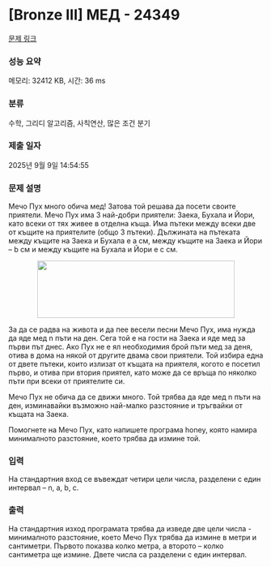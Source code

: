 # [Bronze III] МЕД - 24349 

[문제 링크](https://www.acmicpc.net/problem/24349) 

### 성능 요약

메모리: 32412 KB, 시간: 36 ms

### 분류

수학, 그리디 알고리즘, 사칙연산, 많은 조건 분기

### 제출 일자

2025년 9월 9일 14:54:55

### 문제 설명

<p>Мечо Пух много обича мед! Затова той решава да посети своите приятели. Мечо Пух има 3 най-добри приятели: Заека, Бухала и Йори, като всеки от тях живее в отделна къща. Има пътеки между всеки две от къщите на приятелите (общо 3 пътеки). Дължината на пътеката между къщите на Заека и Бухала е а см, между къщите на Заека и Йори – b см и между къщите на Бухала и Йори е c см.</p>

<p style="text-align: center;"><img alt="" src="https://upload.acmicpc.net/fc12c7d8-802e-4197-893c-d5526caeb772/-/preview/" style="width: 390px; height: 113px;"></p>

<p>За да се радва на живота и да пее весели песни Мечо Пух, има нужда да яде мед n пъти на ден. Сега той е на гости на Заека и яде мед за първи път днес. Ако Пух не е ял необходимия брой пъти мед за деня, отива в дома на някой от другите двама свои приятели. Той избира една от двете пътеки, които излизат от къщата на приятеля, когото е посетил първо, и отива при втория приятел, като може да се връща по няколко пъти при всеки от приятелите си.</p>

<p>Мечо Пух не обича да се движи много. Той трябва да яде мед n пъти на ден, изминавайки възможно най-малко разстояние и тръгвайки от къщата на Заека.</p>

<p>Помогнете на Мечо Пух, като напишете програма honey, която намира минималното разстояние, което трябва да измине той.</p>

### 입력 

 <p>На стандартния вход се въвеждат четири цели числа, разделени с един интервал – n, a, b, c.</p>

### 출력 

 <p>На стандартния изход програмата трябва да изведе две цели числа - минималното разстояние, което Мечо Пух трябва да измине в метри и сантиметри. Първото показва колко метра, а второто – колко сантиметра ще измине. Двете числа са разделени с един интервал.</p>


